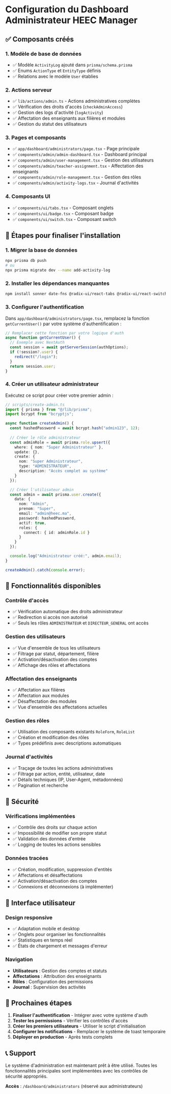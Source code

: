 # Configuration du Dashboard Administrateur HEEC Manager

## ✅ Composants créés

### 1. **Modèle de base de données**
- ✅ Modèle `ActivityLog` ajouté dans `prisma/schema.prisma`
- ✅ Enums `ActionType` et `EntityType` définis
- ✅ Relations avec le modèle `User` établies

### 2. **Actions serveur**
- ✅ `lib/actions/admin.ts` - Actions administratives complètes
- ✅ Vérification des droits d'accès (`checkAdminAccess`)
- ✅ Gestion des logs d'activité (`logActivity`)
- ✅ Affectation des enseignants aux filières et modules
- ✅ Gestion du statut des utilisateurs

### 3. **Pages et composants**
- ✅ `app/dashboard/administrators/page.tsx` - Page principale
- ✅ `components/admin/admin-dashboard.tsx` - Dashboard principal
- ✅ `components/admin/user-management.tsx` - Gestion des utilisateurs
- ✅ `components/admin/teacher-assignment.tsx` - Affectation des enseignants
- ✅ `components/admin/role-management.tsx` - Gestion des rôles
- ✅ `components/admin/activity-logs.tsx` - Journal d'activités

### 4. **Composants UI**
- ✅ `components/ui/tabs.tsx` - Composant onglets
- ✅ `components/ui/badge.tsx` - Composant badge
- ✅ `components/ui/switch.tsx` - Composant switch

## 🔧 Étapes pour finaliser l'installation

### 1. **Migrer la base de données**
```bash
npx prisma db push
# ou
npx prisma migrate dev --name add-activity-log
```

### 2. **Installer les dépendances manquantes**
```bash
npm install sonner date-fns @radix-ui/react-tabs @radix-ui/react-switch class-variance-authority
```

### 3. **Configurer l'authentification**
Dans `app/dashboard/administrators/page.tsx`, remplacez la fonction `getCurrentUser()` par votre système d'authentification :

```typescript
// Remplacer cette fonction par votre logique d'auth
async function getCurrentUser() {
  // Exemple avec NextAuth
  const session = await getServerSession(authOptions);
  if (!session?.user) {
    redirect("/login");
  }
  return session.user;
}
```

### 4. **Créer un utilisateur administrateur**
Exécutez ce script pour créer votre premier admin :

```typescript
// scripts/create-admin.ts
import { prisma } from "@/lib/prisma";
import bcrypt from "bcryptjs";

async function createAdmin() {
  const hashedPassword = await bcrypt.hash("admin123", 12);
  
  // Créer le rôle administrateur
  const adminRole = await prisma.role.upsert({
    where: { nom: "Super Administrateur" },
    update: {},
    create: {
      nom: "Super Administrateur",
      type: "ADMINISTRATEUR",
      description: "Accès complet au système"
    }
  });

  // Créer l'utilisateur admin
  const admin = await prisma.user.create({
    data: {
      nom: "Admin",
      prenom: "Super",
      email: "admin@heec.ma",
      password: hashedPassword,
      actif: true,
      roles: {
        connect: { id: adminRole.id }
      }
    }
  });

  console.log("Administrateur créé:", admin.email);
}

createAdmin().catch(console.error);
```

## 🚀 Fonctionnalités disponibles

### **Contrôle d'accès**
- ✅ Vérification automatique des droits administrateur
- ✅ Redirection si accès non autorisé
- ✅ Seuls les rôles `ADMINISTRATEUR` et `DIRECTEUR_GENERAL` ont accès

### **Gestion des utilisateurs**
- ✅ Vue d'ensemble de tous les utilisateurs
- ✅ Filtrage par statut, département, filière
- ✅ Activation/désactivation des comptes
- ✅ Affichage des rôles et affectations

### **Affectation des enseignants**
- ✅ Affectation aux filières
- ✅ Affectation aux modules
- ✅ Désaffectation des modules
- ✅ Vue d'ensemble des affectations actuelles

### **Gestion des rôles**
- ✅ Utilisation des composants existants `RoleForm`, `RoleList`
- ✅ Création et modification des rôles
- ✅ Types prédéfinis avec descriptions automatiques

### **Journal d'activités**
- ✅ Traçage de toutes les actions administratives
- ✅ Filtrage par action, entité, utilisateur, date
- ✅ Détails techniques (IP, User-Agent, métadonnées)
- ✅ Pagination et recherche

## 🔐 Sécurité

### **Vérifications implémentées**
- ✅ Contrôle des droits sur chaque action
- ✅ Impossibilité de modifier son propre statut
- ✅ Validation des données d'entrée
- ✅ Logging de toutes les actions sensibles

### **Données tracées**
- ✅ Création, modification, suppression d'entités
- ✅ Affectations et désaffectations
- ✅ Activation/désactivation des comptes
- ✅ Connexions et déconnexions (à implémenter)

## 📱 Interface utilisateur

### **Design responsive**
- ✅ Adaptation mobile et desktop
- ✅ Onglets pour organiser les fonctionnalités
- ✅ Statistiques en temps réel
- ✅ États de chargement et messages d'erreur

### **Navigation**
- **Utilisateurs** : Gestion des comptes et statuts
- **Affectations** : Attribution des enseignants
- **Rôles** : Configuration des permissions
- **Journal** : Supervision des activités

## 🎯 Prochaines étapes

1. **Finaliser l'authentification** - Intégrer avec votre système d'auth
2. **Tester les permissions** - Vérifier les contrôles d'accès
3. **Créer les premiers utilisateurs** - Utiliser le script d'initialisation
4. **Configurer les notifications** - Remplacer le système de toast temporaire
5. **Déployer en production** - Après tests complets

## 📞 Support

Le système d'administration est maintenant prêt à être utilisé. Toutes les fonctionnalités principales sont implémentées avec les contrôles de sécurité appropriés.

**Accès** : `/dashboard/administrators` (réservé aux administrateurs)
